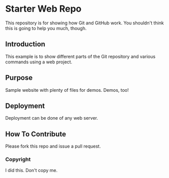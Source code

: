 # Starter Web Repo

This repository is for showing how Git and GitHub work.
You shouldn't think this is going to help you much, though.

## Introduction
This example is to show different parts of the Git repository and various commands using a web project.

## Purpose

Sample website with plenty of files for demos. Demos, too!

## Deployment
Deployment can be done of any web server.

## How To Contribute

Please fork this repo and issue a pull request.

### Copyright
I did this. Don't copy me.
